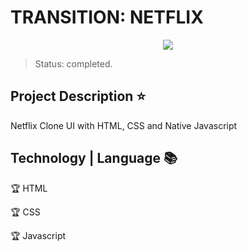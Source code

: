 # TRANSITION: NETFLIX
<p align="center">
  <img src="https://github.com/nando-cezar/repository-img/blob/master/ui-clone-netlfix-hcj.PNG">
</p>

> Status: completed.

## Project Description :star:

Netflix Clone UI with HTML, CSS and Native Javascript

## Technology | Language :books:

:trophy: HTML

:trophy: CSS

:trophy: Javascript
